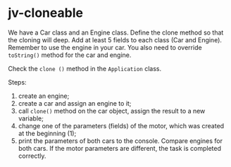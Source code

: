 # jv-cloneable

We have a Car class and an Engine class. Define the clone method so that the cloning will deep.
Add at least 5 fields to each class (Car and Engine). Remember to use the engine in your car.
You also need to override `toString()` method for the car and engine.

Check the `clone ()` method in the `Application` class.

Steps:
1. create an engine;
2. create a car and assign an engine to it;
3. call `clone()` method on the car object, assign the result to a new variable;
4. change one of the parameters (fields) of the motor, which was created at the beginning (1);
5. print the parameters of both cars to the console. Compare engines for both cars. 
If the motor parameters are different, the task is completed correctly.
